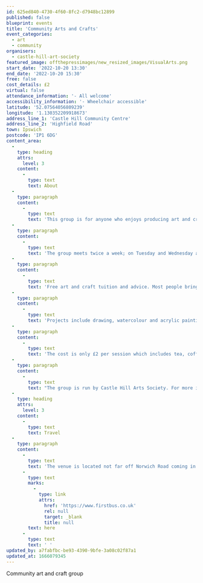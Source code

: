 ```yaml
---
id: 625ed840-4730-4f60-8fc2-d7948bc12899
published: false
blueprint: events
title: 'Community Arts and Crafts'
event_categories:
  - art
  - community
organisers:
  - castle-hill-art-society
featured_image: offthepressimages/new_resized_images/VisualArts.png
start_date: '2022-10-20 13:30'
end_date: '2022-10-20 15:30'
free: false
cost_details: £2
virtual: false
attendance_information: '- All welcome'
accessibility_information: '- Wheelchair accessible'
latitude: '52.07564056809239'
longitude: '1.130352209918673'
address_line_1: 'Castle Hill Community Centre'
address_line_2: 'Highfield Road'
town: Ipswich
postcode: 'IP1 6DG'
content_area:
  -
    type: heading
    attrs:
      level: 3
    content:
      -
        type: text
        text: About
  -
    type: paragraph
    content:
      -
        type: text
        text: 'This group is for anyone who enjoys producing art and crafts in a creative and social setting at a reasonable cost.'
  -
    type: paragraph
    content:
      -
        type: text
        text: 'The group meets twice a week; on Tuesday and Wednesday afternoons. New members are always welcome.'
  -
    type: paragraph
    content:
      -
        type: text
        text: 'Free art and craft tuition and advice. Most people bring their own project and materials and do what they want, but we can provide to those that need it, to get them started.'
  -
    type: paragraph
    content:
      -
        type: text
        text: 'Projects include drawing, watercolour and acrylic painting, knitting, crocheting, card making, paper mache and working in clay.'
  -
    type: paragraph
    content:
      -
        type: text
        text: 'The cost is only £2 per session which includes tea, coffee and biscuits. No need to book, activity takes place in Room 3 on the ground floor.'
  -
    type: paragraph
    content:
      -
        type: text
        text: "The group is run by Castle Hill Arts Society. For more information call\_01473 747053"
  -
    type: heading
    attrs:
      level: 3
    content:
      -
        type: text
        text: Travel
  -
    type: paragraph
    content:
      -
        type: text
        text: 'The venue is located not far off Norwich Road coming in from Stowmarket direction. There are multiple bus stops along Norwich Road. For bus time tables click '
      -
        type: text
        marks:
          -
            type: link
            attrs:
              href: 'https://www.firstbus.co.uk'
              rel: null
              target: _blank
              title: null
        text: here
      -
        type: text
        text: ' '
updated_by: a7fabfbc-be93-4390-9bfe-3a08c02f87a1
updated_at: 1666079345
---
```

Community art and craft group